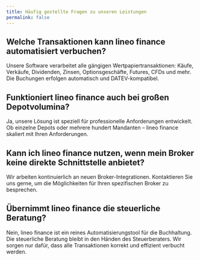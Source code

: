 ```yaml
---
title: Häufig gestellte Fragen zu unseren Leistungen
permalink: false
---
```


## Welche Transaktionen kann lineo finance automatisiert verbuchen?

Unsere Software verarbeitet alle gängigen Wertpapiertransaktionen: Käufe, Verkäufe, Dividenden, Zinsen, Optionsgeschäfte, Futures, CFDs und mehr. Die Buchungen erfolgen automatisch und DATEV-kompatibel.

## Funktioniert lineo finance auch bei großen Depotvolumina?

Ja, unsere Lösung ist speziell für professionelle Anforderungen entwickelt. Ob einzelne Depots oder mehrere hundert Mandanten – lineo finance skaliert mit Ihren Anforderungen.

## Kann ich lineo finance nutzen, wenn mein Broker keine direkte Schnittstelle anbietet?

Wir arbeiten kontinuierlich an neuen Broker-Integrationen. Kontaktieren Sie uns gerne, um die Möglichkeiten für Ihren spezifischen Broker zu besprechen.

## Übernimmt lineo finance die steuerliche Beratung?

Nein, lineo finance ist ein reines Automatisierungstool für die Buchhaltung. Die steuerliche Beratung bleibt in den Händen des Steuerberaters. Wir sorgen nur dafür, dass alle Transaktionen korrekt und effizient verbucht werden.